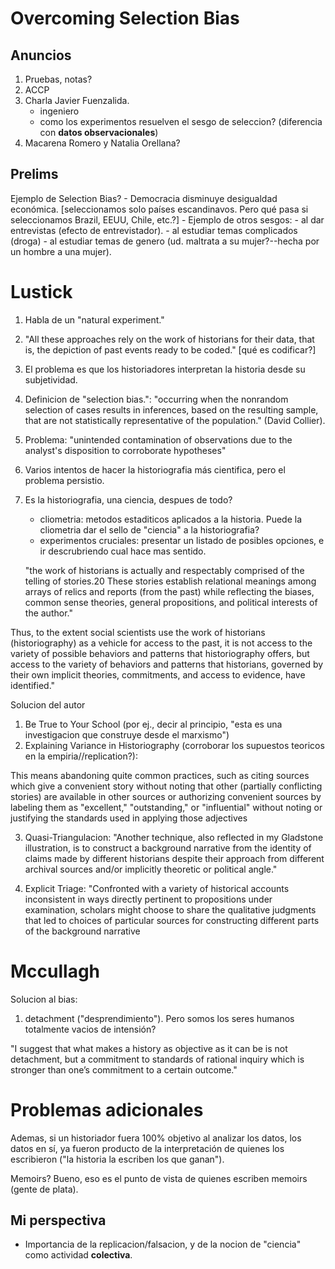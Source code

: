 # Overcoming Selection Bias

## Anuncios
1. Pruebas, notas?
2. ACCP
3. Charla Javier Fuenzalida.
    - ingeniero
    - como los experimentos resuelven el sesgo de seleccion? (diferencia con **datos observacionales**)
2. Macarena Romero y Natalia Orellana?



## Prelims

Ejemplo de Selection Bias?
    - Democracia disminuye desigualdad económica.
        [seleccionamos solo países escandinavos. Pero qué pasa si seleccionamos Brazil, EEUU, Chile, etc.?]
    - Ejemplo de otros sesgos:
        - al dar entrevistas (efecto de entrevistador).
        - al estudiar temas complicados (droga)
        - al estudiar temas de genero (ud. maltrata a su mujer?--hecha por un hombre a una mujer).

# Lustick
1. Habla de un "natural experiment."
2. "All these approaches rely on the work of historians for their data, that is, the depiction of past events ready to be coded." [qué es codificar?]
3. El problema es que los historiadores interpretan la historia desde su subjetividad. 
4. Definicion de "selection bias.": "occurring when the nonrandom selection of cases results in inferences, based on the resulting sample, that are not statistically representative of the population." (David Collier).
5. Problema: "unintended contamination of observations due to the analyst's disposition to corroborate hypotheses"
6. Varios intentos de hacer la historiografia más cientifica, pero el problema persistio. 

7. Es la historiografia, una ciencia, despues de todo?
    - cliometria: metodos estaditicos aplicados a la historia. Puede la cliometria dar el sello de "ciencia" a la historiografia?
    - experimentos cruciales: presentar un listado de posibles opciones, e ir descrubriendo cual hace mas sentido.


    "the work of historians is actually and respectably comprised of the telling of stories.20 These stories establish relational meanings among arrays of relics and reports (from the past) while reflecting the biases, common sense theories, general propositions, and political interests of the author."


Thus, to the extent social scientists use the work of historians (historiography) as a vehicle for access to the past, it is not access to the variety of possible behaviors and patterns that historiography offers, but access to the variety of behaviors and patterns that historians, governed by their own implicit theories, commitments, and access to evidence, have identified."

Solucion del autor

1. Be True to Your School (por ej., decir al principio, "esta es una investigacion que construye desde el marxismo")
2. Explaining Variance in Historiography (corroborar los supuestos teoricos en la empiria//replication?):

This means abandoning quite common practices, such as citing sources which give a convenient story without noting that other (partially conflicting stories) are available in other sources or authorizing convenient sources by labeling them as "excellent," "outstanding," or "influential" without noting or justifying the standards used in applying those adjectives

3. Quasi-Triangulacion: "Another technique, also reflected in my Gladstone illustration, is to construct a background narrative from the identity of claims made by different historians despite their approach from different archival sources and/or implicitly theoretic or political angle."

4. Explicit Triage: "Confronted with a variety of historical accounts inconsistent in ways directly pertinent to propositions under examination, scholars might choose to share the qualitative judgments that led to choices of particular sources for constructing different parts of the background narrative


# Mccullagh

Solucion al bias:

1. detachment ("desprendimiento"). Pero somos los seres humanos totalmente vacios de intensión?

"I suggest that what makes a history as objective as it can be is not detachment, but a commitment to standards of rational inquiry which is stronger than one’s commitment to a certain outcome."

Problemas adicionales
=====================

Ademas, si un historiador fuera 100% objetivo al analizar los datos, los datos en sí, ya fueron producto de la interpretación de quienes los escribieron ("la historia la escriben los que ganan").

Memoirs? Bueno, eso es el punto de vista de quienes escriben memoirs (gente de plata).




## Mi perspectiva
- Importancia de la replicacion/falsacion, y de la nocion de "ciencia" como actividad **colectiva**.